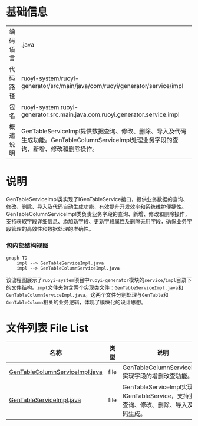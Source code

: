 # 基础信息

|      |      |
|------|------|
| 编码语言 | .java |
| 代码路径 | ruoyi-system/ruoyi-generator/src/main/java/com/ruoyi/generator/service/impl |
| 包名 | ruoyi-system.ruoyi-generator.src.main.java.com.ruoyi.generator.service.impl |
| 概述说明 | GenTableServiceImpl提供数据查询、修改、删除、导入及代码生成功能。GenTableColumnServiceImpl处理业务字段的查询、新增、修改和删除操作。 |

# 说明

GenTableServiceImpl类实现了IGenTableService接口，提供业务数据的查询、修改、删除、导入及代码自动生成功能，有效提升开发效率和系统维护便捷性。GenTableColumnServiceImpl类负责业务字段的查询、新增、修改和删除操作，支持获取字段详细信息、添加新字段、更新字段属性及删除无用字段，确保业务字段管理的高效性和数据处理的准确性。


### 包内部结构视图

```mermaid
graph TD
    impl --> GenTableServiceImpl.java
    impl --> GenTableColumnServiceImpl.java
```

该流程图展示了`ruoyi-system`项目中`ruoyi-generator`模块的`service/impl`目录下的文件结构。`impl`文件夹包含两个实现类文件：`GenTableServiceImpl.java`和`GenTableColumnServiceImpl.java`。这两个文件分别处理与`GenTable`和`GenTableColumn`相关的业务逻辑，体现了模块化的设计思想。

# 文件列表 File List

| 名称   | 类型  | 说明 |
|-------|------|-------------|
| [GenTableColumnServiceImpl.java](GenTableColumnServiceImpl.md) | file | GenTableColumnServiceImpl实现字段的增删改查功能。 |
| [GenTableServiceImpl.java](GenTableServiceImpl.md) | file | GenTableServiceImpl实现IGenTableService，支持业务查询、修改、删除、导入及代码生成。 |


